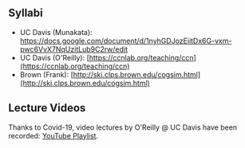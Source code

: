 ## Syllabi

* UC Davis (Munakata): https://docs.google.com/document/d/1nyhGDJozEiitDx6G-vxm-pwc6VvX7NqUzitLub9C2rw/edit
* UC Davis (O'Reilly): [https://ccnlab.org/teaching/ccn](https://ccnlab.org/teaching/ccn)
* Brown (Frank): [http://ski.clps.brown.edu/cogsim.html](http://ski.clps.brown.edu/cogsim.html)

## Lecture Videos

Thanks to Covid-19, video lectures by O'Reilly @ UC Davis have been recorded: [YouTube Playlist](https://www.youtube.com/playlist?list=PLu02O8xRZn7xtNx03Rlq6xMRdYcQgEpar).
